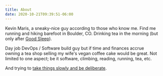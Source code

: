```yaml
---
title: About
date: 2020-10-21T09:39:51-06:00
---
```


Kevin Maris, a sneaky-nice guy according to those who know me. Find me running
and hiking barefoot in Boulder, CO. Drinking tea in the morning (but only after
[Good Sleep](https://supermemo.guru/wiki/Good_sleep,_good_learning,_good_life)).

Day job DevOps / Software build guy but if time and finances accrue owning a
tea shop selling my wife's vegan coffee cake would be great. Not limited to
one aspect; be it software, climbing, reading, running, tea, etc.

And trying to [take things slowly and be deliberate](https://gregmckeown.com/book/).

